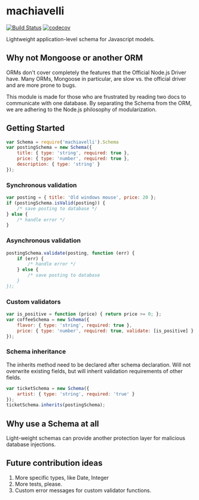 # machiavelli
[![Build Status](https://travis-ci.org/baoskee/machiavelli.svg?branch=master)](https://travis-ci.org/baoskee/machiavelli)
[![codecov](https://codecov.io/gh/baoskee/machiavelli/branch/master/graph/badge.svg)](https://codecov.io/gh/baoskee/machiavelli)

Lightweight application-level schema for Javascript models.

## Why not Mongoose or another ORM
ORMs don't cover completely the features that the Official Node.js 
Driver have. Many ORMs, Mongoose in particular, are slow vs. the 
official driver and are more prone to bugs.

This module is made for those who are frustrated by reading two docs 
to communicate with one database. By separating the Schema from the 
ORM, we are adhering to the Node.js philosophy of modularization.

## Getting Started

```javascript
var Schema = require('machiavelli').Schema
var postingSchema = new Schema({
    title: { type: 'string', required: true },
    price: { type: 'number', required: true },
    description: { type: 'string' }
});
```

### Synchronous validation
```javascript
var posting = { title: 'Old windows mouse', price: 20 };
if (postingSchema.isValid(posting)) {
    /* save posting to database */
} else {
    /* handle error */ 
}
```

### Asynchronous validation
```javascript
postingSchema.validate(posting, function (err) {
    if (err) {
        /* handle error */
    } else {
        /* save posting to database
    }
});
```

### Custom validators 
```javascript
var is_positive = function (price) { return price >= 0; };
var coffeeSchema = new Schema({
    flavor: { type: 'string', required: true },
    price: { type: 'number', required: true, validate: [is_positive] }
});
```

### Schema inheritance
The inherits method need to be declared after schema declaration. 
Will not overwrite existing fields, but will inherit validation 
requirements of other fields.

```javascript
var ticketSchema = new Schema({ 
    artist: { type: 'string', required: 'true' }
});
ticketSchema.inherits(postingSchema);
```


## Why use a Schema at all
Light-weight schemas can provide another protection layer for malicious
database injections.

## Future contribution ideas
1. More specific types, like Date, Integer
2. More tests, please.
3. Custom error messages for custom validator functions.
